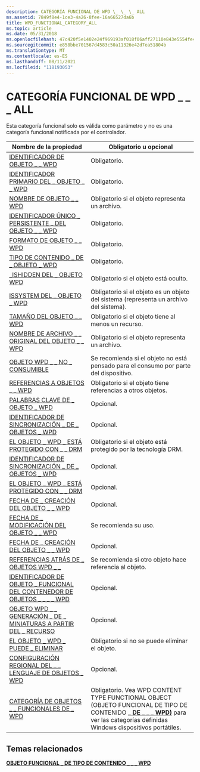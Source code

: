```yaml
---
description: CATEGORÍA FUNCIONAL DE WPD \_ \_ \_ ALL
ms.assetid: 7849f8e4-1ce3-4a26-8fee-16a66527da6b
title: WPD_FUNCTIONAL_CATEGORY_ALL
ms.topic: article
ms.date: 05/31/2018
ms.openlocfilehash: 47c420f5e1402e24f969193af018f06aff27110e843e5554fe490884acec2581
ms.sourcegitcommit: e858bbe701567d4583c50a11326e42d7ea51804b
ms.translationtype: MT
ms.contentlocale: es-ES
ms.lasthandoff: 08/11/2021
ms.locfileid: "118193053"
---
```

# <a name="wpd_functional_category_all"></a>CATEGORÍA FUNCIONAL DE WPD \_ \_ \_ ALL

Esta categoría funcional solo es válida como parámetro y no es una categoría funcional notificada por el controlador.



| Nombre de la propiedad                                                                                                         | Obligatorio u opcional                                                                                                                                   |
|-----------------------------------------------------------------------------------------------------------------------|--------------------------------------------------------------------------------------------------------------------------------------------------------|
| [IDENTIFICADOR DE OBJETO \_ \_ WPD](object-properties.md)                                                                | Obligatorio.                                                                                                                                              |
| [IDENTIFICADOR PRIMARIO DEL \_ OBJETO \_ \_ WPD](object-properties.md)                                                 | Obligatorio.                                                                                                                                              |
| [NOMBRE DE OBJETO \_ \_ WPD](object-properties.md)                                                            | Obligatorio si el objeto representa un archivo.                                                                                                              |
| [IDENTIFICADOR ÚNICO \_ PERSISTENTE \_ DEL OBJETO \_ \_ WPD](object-properties.md)                          | Obligatorio.                                                                                                                                              |
| [FORMATO DE OBJETO \_ \_ WPD](object-properties.md)                                                        | Obligatorio.                                                                                                                                              |
| [TIPO DE CONTENIDO \_ DE \_ OBJETO \_ WPD](object-properties.md)                                           | Obligatorio.                                                                                                                                              |
| [\_ISHIDDEN DEL \_ OBJETO WPD](object-properties.md)                                                    | Obligatorio si el objeto está oculto.                                                                                                                      |
| [ISSYSTEM DEL \_ OBJETO \_ WPD](object-properties.md)                                                    | Obligatorio si el objeto es un objeto del sistema (representa un archivo del sistema).                                                                                  |
| [TAMAÑO DEL OBJETO \_ \_ WPD](object-properties.md)                                                            | Obligatorio si el objeto tiene al menos un recurso.                                                                                                      |
| [NOMBRE DE ARCHIVO \_ \_ ORIGINAL DEL OBJETO \_ \_ WPD](object-properties.md)                              | Obligatorio si el objeto representa un archivo.                                                                                                              |
| [OBJETO WPD \_ \_ NO \_ CONSUMIBLE](object-properties.md)                                       | Se recomienda si el objeto no está pensado para el consumo por parte del dispositivo.                                                                                  |
| [REFERENCIAS A OBJETOS \_ \_ WPD](object-properties.md)                                                | Obligatorio si el objeto tiene referencias a otros objetos.                                                                                                |
| [PALABRAS CLAVE DE \_ OBJETO \_ WPD](object-properties.md)                                                    | Opcional.                                                                                                                                              |
| [IDENTIFICADOR DE SINCRONIZACIÓN \_ DE \_ OBJETOS \_ WPD](object-properties.md)                                                     | Opcional.                                                                                                                                              |
| [EL OBJETO \_ WPD \_ ESTÁ PROTEGIDO CON \_ \_ DRM](object-properties.md)                                  | Obligatorio si el objeto está protegido por la tecnología DRM.                                                                                                 |
| [IDENTIFICADOR DE SINCRONIZACIÓN \_ DE \_ OBJETOS \_ WPD](object-properties.md)                                                                        | Opcional.                                                                                                                                              |
| [EL OBJETO \_ WPD \_ ESTÁ PROTEGIDO CON \_ \_ DRM](object-properties.md)                                                              | Opcional.                                                                                                                                              |
| [FECHA DE \_ CREACIÓN DEL OBJETO \_ \_ WPD](object-properties.md)                                           | Opcional.                                                                                                                                              |
| [FECHA DE \_ MODIFICACIÓN DEL OBJETO \_ \_ WPD](object-properties.md)                                         | Se recomienda su uso.                                                                                                                                           |
| [FECHA DE \_ CREACIÓN DEL OBJETO \_ \_ WPD](object-properties.md)                                         | Opcional.                                                                                                                                              |
| [REFERENCIAS ATRÁS DE \_ OBJETOS WPD \_ \_](object-properties.md)                                                                | Se recomienda si otro objeto hace referencia al objeto.                                                                                             |
| [IDENTIFICADOR DE OBJETO \_ FUNCIONAL DEL CONTENEDOR DE OBJETOS \_ \_ \_ \_ WPD](object-properties.md)     | Opcional.                                                                                                                                              |
| [OBJETO WPD \_ \_ GENERACIÓN \_ DE \_ MINIATURAS A PARTIR DEL \_ RECURSO](object-properties.md) | Opcional.                                                                                                                                              |
| [EL OBJETO \_ WPD \_ PUEDE \_ ELIMINAR](object-properties.md)                                                                     | Obligatorio si no se puede eliminar el objeto.                                                                                                              |
| [CONFIGURACIÓN REGIONAL DEL \_ \_ LENGUAJE DE OBJETOS \_ WPD](object-properties.md)                                                                | Opcional.                                                                                                                                              |
| [CATEGORÍA DE OBJETOS \_ \_ FUNCIONALES DE \_ WPD](miscellaneous-properties.md)                      | Obligatorio. Vea WPD CONTENT TYPE FUNCTIONAL OBJECT (OBJETO FUNCIONAL DE TIPO DE CONTENIDO [**\_ DE \_ \_ \_ WPD)**](wpd-content-type-functional-object.md) para ver las categorías definidas Windows dispositivos portátiles. |



 

## <a name="related-topics"></a>Temas relacionados

<dl> <dt>

[**OBJETO FUNCIONAL \_ DE TIPO DE CONTENIDO \_ \_ \_ WPD**](wpd-content-type-functional-object.md)
</dt> </dl>

 

 




